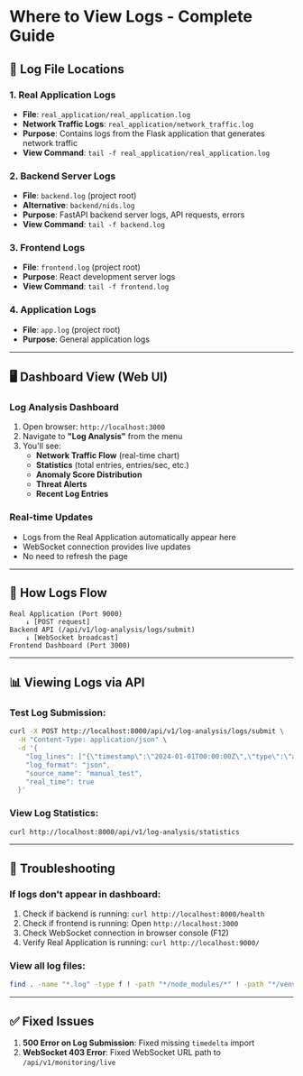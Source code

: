 # Where to View Logs - Complete Guide

## 📍 Log File Locations

### 1. **Real Application Logs**
- **File**: `real_application/real_application.log`
- **Network Traffic Logs**: `real_application/network_traffic.log`
- **Purpose**: Contains logs from the Flask application that generates network traffic
- **View Command**: `tail -f real_application/real_application.log`

### 2. **Backend Server Logs**
- **File**: `backend.log` (project root)
- **Alternative**: `backend/nids.log`
- **Purpose**: FastAPI backend server logs, API requests, errors
- **View Command**: `tail -f backend.log`

### 3. **Frontend Logs**
- **File**: `frontend.log` (project root)
- **Purpose**: React development server logs
- **View Command**: `tail -f frontend.log`

### 4. **Application Logs**
- **File**: `app.log` (project root)
- **Purpose**: General application logs

---

## 🖥️ Dashboard View (Web UI)

### **Log Analysis Dashboard**
1. Open browser: `http://localhost:3000`
2. Navigate to **"Log Analysis"** from the menu
3. You'll see:
   - **Network Traffic Flow** (real-time chart)
   - **Statistics** (total entries, entries/sec, etc.)
   - **Anomaly Score Distribution**
   - **Threat Alerts**
   - **Recent Log Entries**

### **Real-time Updates**
- Logs from the Real Application automatically appear here
- WebSocket connection provides live updates
- No need to refresh the page

---

## 🔧 How Logs Flow

```
Real Application (Port 9000)
    ↓ [POST request]
Backend API (/api/v1/log-analysis/logs/submit)
    ↓ [WebSocket broadcast]
Frontend Dashboard (Port 3000)
```

---

## 📊 Viewing Logs via API

### Test Log Submission:
```bash
curl -X POST http://localhost:8000/api/v1/log-analysis/logs/submit \
  -H "Content-Type: application/json" \
  -d '{
    "log_lines": ["{\"timestamp\":\"2024-01-01T00:00:00Z\",\"type\":\"api_call\"}"],
    "log_format": "json",
    "source_name": "manual_test",
    "real_time": true
  }'
```

### View Log Statistics:
```bash
curl http://localhost:8000/api/v1/log-analysis/statistics
```

---

## 🐛 Troubleshooting

### If logs don't appear in dashboard:
1. Check if backend is running: `curl http://localhost:8000/health`
2. Check if frontend is running: Open `http://localhost:3000`
3. Check WebSocket connection in browser console (F12)
4. Verify Real Application is running: `curl http://localhost:9000/`

### View all log files:
```bash
find . -name "*.log" -type f ! -path "*/node_modules/*" ! -path "*/venv/*"
```

---

## ✅ Fixed Issues

1. **500 Error on Log Submission**: Fixed missing `timedelta` import
2. **WebSocket 403 Error**: Fixed WebSocket URL path to `/api/v1/monitoring/live`

